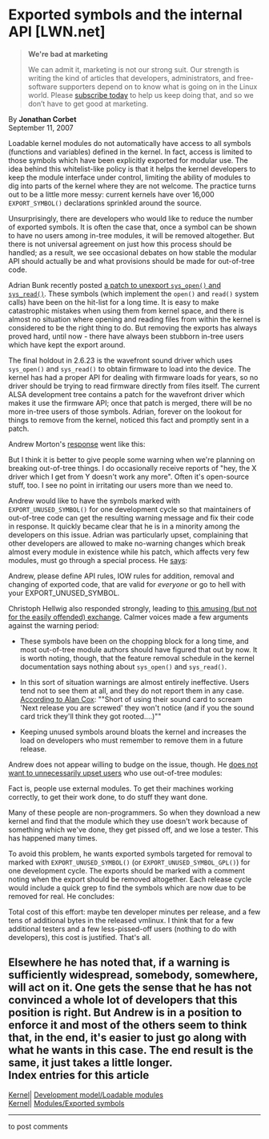 # Exported symbols and the internal API [LWN.net]

> **We're bad at marketing**
> 
> We can admit it, marketing is not our strong suit. Our strength is writing the kind of articles that developers, administrators, and free-software supporters depend on to know what is going on in the Linux world. Please [subscribe today](/Promo/nsn-bad/subscribe) to help us keep doing that, and so we don’t have to get good at marketing. 

By **Jonathan Corbet**  
September 11, 2007 

Loadable kernel modules do not automatically have access to all symbols (functions and variables) defined in the kernel. In fact, access is limited to those symbols which have been explicitly exported for modular use. The idea behind this whitelist-like policy is that it helps the kernel developers to keep the module interface under control, limiting the ability of modules to dig into parts of the kernel where they are not welcome. The practice turns out to be a little more messy: current kernels have over 16,000 `EXPORT_SYMBOL()` declarations sprinkled around the source. 

Unsurprisingly, there are developers who would like to reduce the number of exported symbols. It is often the case that, once a symbol can be shown to have no users among in-tree modules, it will be removed altogether. But there is not universal agreement on just how this process should be handled; as a result, we see occasional debates on how stable the modular API should actually be and what provisions should be made for out-of-tree code. 

Adrian Bunk recently posted [a patch to unexport `sys_open()` and `sys_read()`](/Articles/249256/). These symbols (which implement the `open()` and `read()` system calls) have been on the hit-list for a long time. It is easy to make catastrophic mistakes when using them from kernel space, and there is almost no situation where opening and reading files from within the kernel is considered to be the right thing to do. But removing the exports has always proved hard, until now - there have always been stubborn in-tree users which have kept the export around. 

The final holdout in 2.6.23 is the wavefront sound driver which uses `sys_open()` and `sys_read()` to obtain firmware to load into the device. The kernel has had a proper API for dealing with firmware loads for years, so no driver should be trying to read firmware directly from files itself. The current ALSA development tree contains a patch for the wavefront driver which makes it use the firmware API; once that patch is merged, there will be no more in-tree users of those symbols. Adrian, forever on the lookout for things to remove from the kernel, noticed this fact and promptly sent in a patch. 

Andrew Morton's [response](/Articles/249261/) went like this: 

But I think it is better to give people some warning when we're planning on breaking out-of-tree things. I do occasionally receive reports of "hey, the X driver which I get from Y doesn't work any more". Often it's open-source stuff, too. I see no point in irritating our users more than we need to. 

Andrew would like to have the symbols marked with `EXPORT_UNUSED_SYMBOL()` for one development cycle so that maintainers of out-of-tree code can get the resulting warning message and fix their code in response. It quickly became clear that he is in a minority among the developers on this issue. Adrian was particularly upset, complaining that other developers are allowed to make no-warning changes which break almost every module in existence while his patch, which affects very few modules, must go through a special process. He [says](/Articles/249263/): 

Andrew, please define API rules, IOW rules for addition, removal and changing of exported code, that are valid for *everyone* or go to hell with your EXPORT_UNUSED_SYMBOL. 

Christoph Hellwig also responded strongly, leading to [this amusing (but not for the easily offended) exchange](/Articles/249265/). Calmer voices made a few arguments against the warning period: 

  * These symbols have been on the chopping block for a long time, and most out-of-tree module authors should have figured that out by now. It is worth noting, though, that the feature removal schedule in the kernel documentation says nothing about `sys_open()` and `sys_read()`. 

  * In this sort of situation warnings are almost entirely ineffective. Users tend not to see them at all, and they do not report them in any case. [According to Alan Cox](/Articles/249267/): ""Short of using their sound card to scream 'Next release you are screwed' they won't notice (and if you the sound card trick they'll think they got rooted....)"" 

  * Keeping unused symbols around bloats the kernel and increases the load on developers who must remember to remove them in a future release. 




Andrew does not appear willing to budge on the issue, though. He [does not want to unnecessarily upset users](/Articles/249268/) who use out-of-tree modules: 

Fact is, people use external modules. To get their machines working correctly, to get their work done, to do stuff they want done. 

Many of these people are non-programmers. So when they download a new kernel and find that the module which they use doesn't work because of something which we've done, they get pissed off, and we lose a tester. This has happened many times. 

To avoid this problem, he wants exported symbols targeted for removal to marked with `EXPORT_UNUSED_SYMBOL()` (or `EXPORT_UNUSED_SYMBOL_GPL()`) for one development cycle. The exports should be marked with a comment noting when the export should be removed altogether. Each release cycle would include a quick grep to find the symbols which are now due to be removed for real. He concludes: 

Total cost of this effort: maybe ten developer minutes per release, and a few tens of additional bytes in the released vmlinux. I think that for a few additional testers and a few less-pissed-off users (nothing to do with developers), this cost is justified. That's all. 

Elsewhere he has noted that, if a warning is sufficiently widespread, somebody, somewhere, will act on it. One gets the sense that he has not convinced a whole lot of developers that this position is right. But Andrew is in a position to enforce it and most of the others seem to think that, in the end, it's easier to just go along with what he wants in this case. The end result is the same, it just takes a little longer.  
Index entries for this article  
---  
[Kernel](/Kernel/Index)| [Development model/Loadable modules](/Kernel/Index#Development_model-Loadable_modules)  
[Kernel](/Kernel/Index)| [Modules/Exported symbols](/Kernel/Index#Modules-Exported_symbols)  
  


* * *

to post comments 
